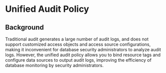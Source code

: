 # Unified Audit Policy<a name="EN-US_TOPIC_0000001171403117"></a>

## Background<a name="en-us_topic_0059779254_scb146a893fd449f79c0fa258dcab03f1"></a>

Traditional audit generates a large number of audit logs, and does not support customized access objects and access source configurations, making it inconvenient for database security administrators to analyze audit logs. However, the unified audit policy allows you to bind resource tags and configure data sources to output audit logs, improving the efficiency of database monitoring by security administrators.
